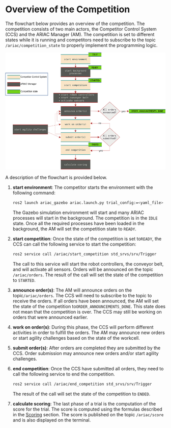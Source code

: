 # Overview of the Competition

The flowchart below provides an overview of the competition. The competition consists of two main actors, the Competitor Control System (CCS) and the ARIAC Manager (AM). The competition is set to different states while it is running and competitors need to subscribe to the topic `/ariac/competition_state` to properly implement the programming logic.

![Flowchart](../images/ARIAC2023Flowchart.png)

A description of the flowchart is provided below.

1. **start environment**: The competitor starts the environment with the following command:

    ```bash
    ros2 launch ariac_gazebo ariac.launch.py trial_config:=<yaml_file> user_config:=<yaml_file>
    ```

    The Gazebo simulation environment will start and many ARIAC processes will start in the background. The competition is in the `IDLE` state. Once all the required processes have been loaded in the background, the AM will set the competition state to `READY`. 

2. **start competition**: Once the state of the competition is set to`READY`, the CCS can call the following service to start the competition:

    ```bash
    ros2 service call /ariac/start_competition std_srvs/srv/Trigger
    ```
    
    The call to this service will start the robot controllers, the conveyor belt, and will activate all sensors. Orders will be announced on the topic `/ariac/orders`. The result of the call will set the state of the competition to `STARTED`.

3. **announce order(s)**: The AM will announce orders on the topic`/ariac/orders`. The CCS will  need to subscribe to the topic to receive the orders. If all orders have been announced, the AM will set the state of the competition to`ORDER_ANNOUNCEMENTS_DONE`. This state does not mean that the competition is over. The CCS may still be working on orders that were announced earlier.

4. **work on order(s)**: During this phase, the CCS will perform different activities in order to fulfill the orders. The AM may announce new orders or start agility challenges based on the state of the workcell.

5. **submit order(s)**: After orders are completed they are submitted by the CCS. Order submission may announce new orders and/or start agility challenges.  

6. **end competition**: Once the CCS have submitted all orders, they need to call the following service to end the competition.

    ```bash
    ros2 service call /ariac/end_competition std_srvs/srv/Trigger
    ```

    The result of the call will set the state of the competition to `ENDED`.

7. **calculate scoring**: The last phase of a trial is the computation of the score for the trial. The score is computed using the formulas described in the [Scoring](scoring.md) section. The score is published on the topic `/ariac/score` and is also displayed on the terminal.
